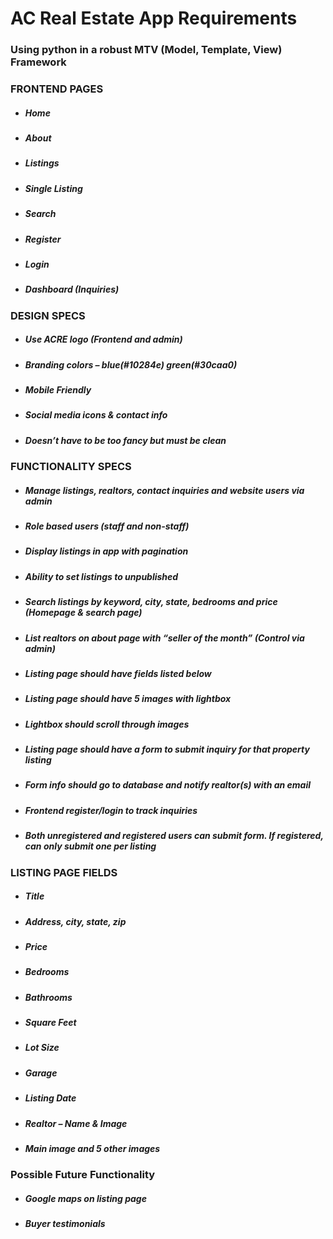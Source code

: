 # AC Real Estate App Requirements
### Using python in a robust MTV (Model, Template, View) Framework

### FRONTEND PAGES
* ##### Home
* ##### About
* ##### Listings
* ##### Single Listing
* ##### Search
* ##### Register
* ##### Login
* ##### Dashboard (Inquiries)

### DESIGN SPECS
* ##### Use ACRE logo (Frontend and admin)
* ##### Branding colors – blue(#10284e) green(#30caa0)
* ##### Mobile Friendly
* ##### Social media icons & contact info
* ##### Doesn’t have to be too fancy but must be clean

### FUNCTIONALITY SPECS
* #####	Manage listings, realtors, contact inquiries and website users via admin
* #####	Role based users (staff and non-staff)
* #####	Display listings in app with pagination
* #####	Ability to set listings to unpublished
* #####	Search listings by keyword, city, state, bedrooms and price (Homepage & search page)
* #####	List realtors on about page with “seller of the month” (Control via admin)
* #####	Listing page should have fields listed below
* #####	Listing page should have 5 images with lightbox
* #####	Lightbox should scroll through images
* #####	Listing page should have a form to submit inquiry for that property listing
* #####	Form info should go to database and notify realtor(s) with an email
* #####	Frontend register/login to track inquiries
* #####	Both unregistered and registered users can submit form. If registered, can only submit one per listing

### LISTING PAGE FIELDS
* #####	Title
* #####	Address, city, state, zip
* #####	Price
* #####	Bedrooms
* #####	Bathrooms
* #####	Square Feet
* #####	Lot Size
* #####	Garage
* #####	Listing Date
* #####	Realtor – Name & Image
* #####	Main image and 5 other images

### Possible Future Functionality
* #####	Google maps on listing page
* #####	Buyer testimonials

